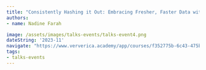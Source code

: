 ```yaml
---
title: "Consistently Hashing it Out: Embracing Fresher, Faster Data with the Hudi-Flink Support for the Bucket Index"
authors:
- name: Nadine Farah

image: /assets/images/talks-events/talks-event4.png
dateString: '2023-11'
navigate: "https://www.ververica.academy/app/courses/f352775b-6c43-475b-84e0-d6070c57b1a7"
tags:
- talks-events
---
```

